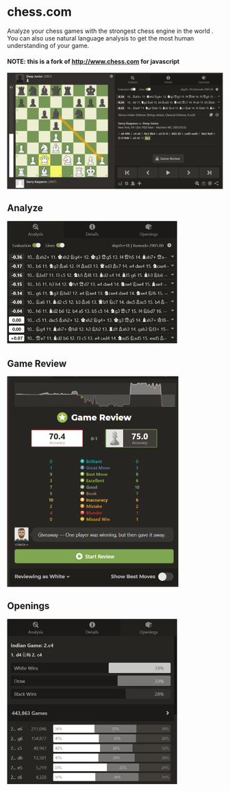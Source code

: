 # chess.com
Analyze your chess games with the strongest chess engine in the world . You can also use natural language analysis to get the most human understanding of your game.

#### NOTE: this is a fork of http://www.chess.com for javascript
<img src="https://raw.githubusercontent.com/ChessComfiles/images/main/preview.png" width="800">

## Analyze
<img src="https://raw.githubusercontent.com/ChessComfiles/images/main/Analyze.png" width="400">

## Game Review
<img src="https://raw.githubusercontent.com/ChessComfiles/images/main/Review.png" width="400">

## Openings
<img src="https://raw.githubusercontent.com/ChessComfiles/images/main/Openings.png" width="400">

